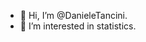 - 👋 Hi, I’m @DanieleTancini.
- 👀 I’m interested in statistics.


<!---
DanieleTancini/DanieleTancini is a ✨ special ✨ repository because its `README.md` (this file) appears on your GitHub profile.
You can click the Preview link to take a look at your changes.
--->
